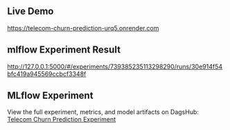 ## Live Demo
https://telecom-churn-prediction-urq5.onrender.com

## mlflow Experiment Result 
http://127.0.0.1:5000/#/experiments/739385235113298290/runs/30e914f54bfc419a945569ccbcf3348f

## MLflow Experiment
View the full experiment, metrics, and model artifacts on DagsHub:  
[Telecom Churn Prediction Experiment](https://dagshub.com/ranesh88/telecom-churn-prediction.mlflow/#/experiments/0)


